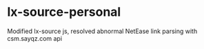 # lx-source-personal
Modified lx-source js, resolved abnormal NetEase link parsing with csm.sayqz.com api
